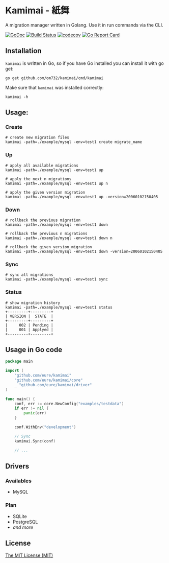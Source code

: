 # Kamimai - 紙舞

A migration manager written in Golang. Use it in run commands via the CLI.

[![GoDoc](https://godoc.org/github.com/eure/kamimai?status.svg)](https://godoc.org/github.com/eure/kamimai)
[![Build Status](https://travis-ci.org/eure/kamimai.svg?branch=master)](https://travis-ci.org/eure/kamimai)
[![codecov](https://codecov.io/gh/eure/kamimai/branch/master/graph/badge.svg)](https://codecov.io/gh/eure/kamimai)
[![Go Report Card](https://goreportcard.com/badge/github.com/eure/kamimai)](https://goreportcard.com/report/github.com/eure/kamimai)

## Installation

`kamimai` is written in Go, so if you have Go installed you can install it with go get:

```shell
go get github.com/om732/kamimai/cmd/kamimai
```

Make sure that `kamimai` was installed correctly:

```shell
kamimai -h
```

## Usage:

### Create

```shell
# create new migration files
kamimai -path=./example/mysql -env=test1 create migrate_name
```

### Up

```shell
# apply all available migrations
kamimai -path=./example/mysql -env=test1 up

# apply the next n migrations
kamimai -path=./example/mysql -env=test1 up n

# apply the given version migration
kamimai -path=./example/mysql -env=test1 up -version=20060102150405
```

### Down

```shell
# rollback the previous migration
kamimai -path=./example/mysql -env=test1 down

# rollback the previous n migrations
kamimai -path=./example/mysql -env=test1 down n

# rollback the given version migration
kamimai -path=./example/mysql -env=test1 down -version=20060102150405
```

### Sync

```shell
# sync all migrations
kamimai -path=./example/mysql -env=test1 sync
```

### Status

```shell
# show migration history
kamimai -path=./example/mysql -env=test1 status
+---------+---------+
| VERSION |  STATE  |
+---------+---------+
|     002 | Pending |
|     001 | Applyed |
+---------+---------+
```

## Usage in Go code

```go
package main

import (
	"github.com/eure/kamimai"
	"github.com/eure/kamimai/core"
	_ "github.com/eure/kamimai/driver"
)

func main() {
	conf, err := core.NewConfig("examples/testdata")
	if err != nil {
		panic(err)
	}

	conf.WithEnv("development")

	// Sync
	kamimai.Sync(conf)

	// ...
```

## Drivers

### Availables

- MySQL

### Plan

- SQLite
- PostgreSQL
- _and more_

## License

[The MIT License (MIT)](https://github.com/eure/kamimai/blob/master/LICENSE)
